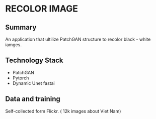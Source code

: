 # RECOLOR IMAGE

## Summary
An application that ultilize PatchGAN structure to recolor black - white iamges. 
## Technology Stack
- PatchGAN
- Pytorch
- Dynamic Unet fastai
## Data and training
Self-collected form Flickr. ( 12k images about Viet Nam) 
